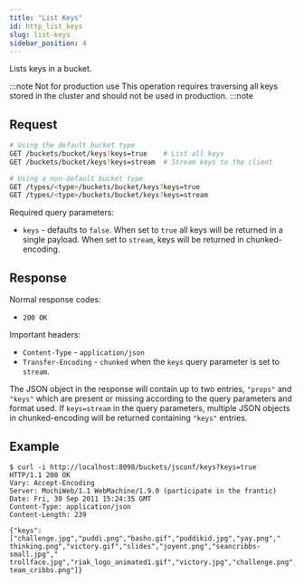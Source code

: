 ```yaml
---
title: "List Keys"
id: http_list_keys
slug: list-keys
sidebar_position: 4
---
```


Lists keys in a bucket.

:::note Not for production use
This operation requires traversing all keys stored in the cluster and should
not be used in production.
:::note

## Request

```bash
# Using the default bucket type
GET /buckets/bucket/keys?keys=true    # List all keys
GET /buckets/bucket/keys?keys=stream  # Stream keys to the client

# Using a non-default bucket type
GET /types/<type>/buckets/bucket/keys?keys=true
GET /types/<type>/buckets/bucket/keys?keys=stream
```

Required query parameters:

* `keys` - defaults to `false`. When set to `true` all keys will be returned in
a single payload.  When set to `stream`, keys will be returned in
chunked-encoding.

## Response

Normal response codes:

* `200 OK`

Important headers:

* `Content-Type` - `application/json`
* `Transfer-Encoding` - `chunked` when the `keys` query parameter is set to
`stream`.

The JSON object in the response will contain up to two entries,
`"props"` and `"keys"` which are present or missing according to the
query parameters and format used.  If `keys=stream` in the query
parameters, multiple JSON objects in chunked-encoding will be returned
containing `"keys"` entries.

## Example

```curl
$ curl -i http://localhost:8098/buckets/jsconf/keys?keys=true
HTTP/1.1 200 OK
Vary: Accept-Encoding
Server: MochiWeb/1.1 WebMachine/1.9.0 (participate in the frantic)
Date: Fri, 30 Sep 2011 15:24:35 GMT
Content-Type: application/json
Content-Length: 239

{"keys":["challenge.jpg","puddi.png","basho.gif","puddikid.jpg","yay.png","
thinking.png","victory.gif","slides","joyent.png","seancribbs-small.jpg","
trollface.jpg","riak_logo_animated1.gif","victory.jpg","challenge.png","
team_cribbs.png"]}
```
